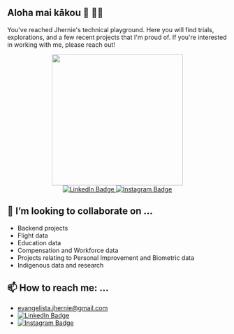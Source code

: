 ## Aloha mai kākou 🌺 ✌🏽

You've reached Jhernie's technical playground. Here you will find trials, explorations, and a few recent projects that I'm proud of. If you're interested in working with me, please reach out!

<div id="header" align="center">
  <img src="https://media.giphy.com/media/11JTxkrmq4bGE0/giphy.gif" width="300"/>
</div>

<div id="badges" align="center">
  <a href="https://www.linkedin.com/in/jhernie-evangelista/">
    <img src="https://img.shields.io/badge/LinkedIn-blue?style=for-the-badge&logo=linkedin&logoColor=white" alt="LinkedIn Badge"/>
  </a>
  <a href="https://www.instagram.com/jhernie/">
    <img src="https://img.shields.io/badge/Instagram-pink?style=for-the-badge&logo=instagram&logoColor=white" alt="Instagram Badge"/>
  </a>
</div>

<div id="header" align="center">
  <img src="https://komarev.com/ghpvc/?username=jhernie&style=flat-square&color=blue" alt=""/>
</div>

## 👯 I’m looking to collaborate on ...
* Backend projects
* Flight data
* Education data
* Compensation and Workforce data
* Projects relating to Personal Improvement and Biometric data
* Indigenous data and research

## 📫 How to reach me: ...
* evangelista.jhernie@gmail.com
* <div id="badges">
    <a href="https://www.linkedin.com/in/jhernie-evangelista/">
      <img src="https://img.shields.io/badge/LinkedIn-blue?style=for-the-badge&logo=linkedin&logoColor=white" alt="LinkedIn Badge"/>
    </a>
  </div>
* <div id="badges">
    <a href="https://www.instagram.com/jhernie/">
      <img src="https://img.shields.io/badge/Instagram-pink?style=for-the-badge&logo=instagram&logoColor=white" alt="Instagram Badge"/>
     </a>
  </div>




<!--
**Jhernie/jhernie** is a ✨ _special_ ✨ repository because its `README.md` (this file) appears on your GitHub profile.

Here are some ideas to get you started:

- 🔭 I’m currently working on ...
- 🌱 I’m currently learning ...
- 👯 I’m looking to collaborate on ...
- 🤔 I’m looking for help with ...
- 💬 Ask me about ...
- 📫 How to reach me: ...
- 😄 Pronouns: ...
- ⚡ Fun fact: ...
-->
